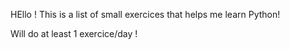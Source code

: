 HEllo !
This is a list of small exercices that helps me learn Python!

Will do at least 1 exercice/day !
